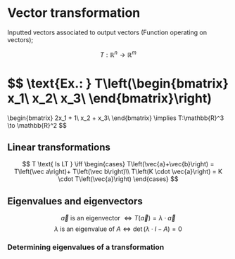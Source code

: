 # Vector transformation

Inputted vectors associated to output vectors (Function operating on vectors);

$$
T: \mathbb{R}^n \to \mathbb{R}^m
$$

$$
\text{Ex.: }
T\left(\begin{bmatrix}
   x_1\\
   x_2\\
   x_3\\ 
\end{bmatrix}\right)
=
\begin{bmatrix}
    2x_1 + 1\\
    x_2 + x_3\\
\end{bmatrix}
\implies
T:\mathbb{R}^3 \to \mathbb{R}^2
$$

## Linear transformations

$$
T \text{ Is LT } \iff 
\begin{cases}
    T\left(\vec{a}+\vec{b}\right) = T\left(\vec a\right)+ T\left(\vec b\right)\\
    T\left(K \cdot \vec{a}\right) = K \cdot T\left(\vec{a}\right)
\end{cases}
$$

## Eigenvalues and eigenvectors

$$
\vec{a} \text{ is an eigenvector } \iff T(\vec{a}) = \lambda \cdot \vec{a}
$$
$$
\lambda \text{ is an eigenvalue of } A \iff \det\left(\lambda\cdot I - A\right) = 0
$$

### Determining eigenvalues of a transformation

